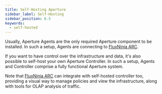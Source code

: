 ```yaml
---
title: Self-Hosting Aperture
sidebar_label: Self-Hosting
sidebar_position: 6.5
keywords:
  - self-hosted
---
```


Usually, Aperture Agents are the only required Aperture component to be
installed. In such a setup, Agents are connecting to [FluxNinja ARC][].

If you want to have control over the infrastructure and data, it's also possible
to self-host your own Aperture Controller. In such a setup, Agents and
Controller comprise a fully functional Aperture system.

Note that [FluxNinja ARC][] can integrate with self-hosted controller too,
providing a visual way to manage policies and view the infrastructure, along
with tools for OLAP analysis of traffic.

[FluxNinja ARC]: /arc/introduction.md
